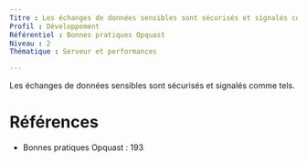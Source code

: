 ```yaml
---
Titre : Les échanges de données sensibles sont sécurisés et signalés comme tels.
Profil : Développement
Référentiel : Bonnes pratiques Opquast
Niveau : 2
Thématique : Serveur et performances

---
```

Les échanges de données sensibles sont sécurisés et signalés comme tels.

# Références

*   Bonnes pratiques Opquast : 193